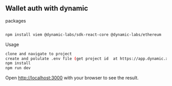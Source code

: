 ## Wallet auth with dynamic

packages

```bash

npm install viem @dynamic-labs/sdk-react-core @dynamic-labs/ethereum
```

Usage

```bash
clone and navigate to project
create and polulate .env file (get project id  at https://app.dynamic.xyz/)
npm install
npm run dev
```

Open [http://localhost:3000](http://localhost:3000) with your browser to see the result.

